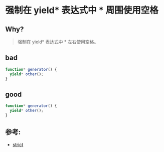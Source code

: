 # 强制在 yield* 表达式中 * 周围使用空格

## Why?

> 强制在 yield* 表达式中 * 左右使用空格。

## bad

```js
function* generator() {
  yield* other();
}
```

## good

```js
function* generator() {
  yield* other();
}
```

## 参考:

- [strict](https://eslint.org/docs/rules/strict)
